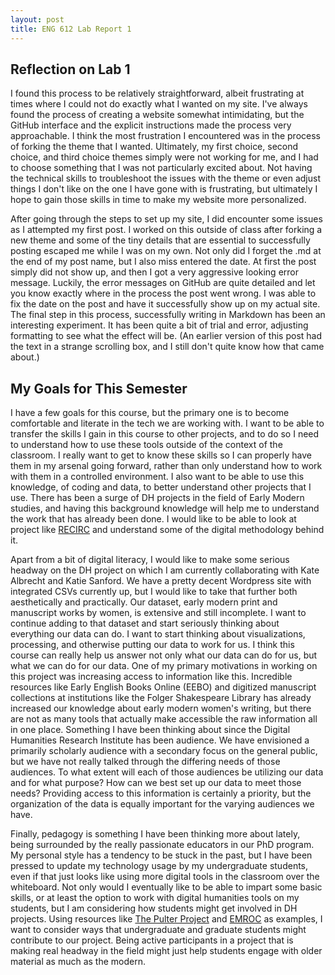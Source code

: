 ```yaml
---
layout: post
title: ENG 612 Lab Report 1
---
```


## Reflection on Lab 1

I found this process to be relatively straightforward, albeit frustrating at times where I could not do exactly what I wanted on my site. 
I've always found the process of creating a website somewhat intimidating, but the GitHub interface and the explicit instructions made the 
process very approachable. I think the most frustration I encountered was in the process of forking the theme that I wanted. Ultimately, my
first choice, second choice, and third choice themes simply were not working for me, and I had to choose something that I was not particularly
excited about. Not having the technical skills to troubleshoot the issues with the theme or even adjust things I don't like on the one I
have gone with is frustrating, but ultimately I hope to gain those skills in time to make my website more personalized. 

After going through the steps to set up my site, I did encounter some issues as I attempted my first post. I worked on this outside of class
after forking a new theme and some of the tiny details that are essential to successfully posting escaped me while I was on my own. Not only did 
I forget the .md at the end of my post name, but I also miss entered the date. At first the post simply did not show up, and then I got a very 
aggressive looking error message. Luckily, the error messages on GitHub are quite detailed and let you know exactly where in the process the post 
went wrong. I was able to fix the date on the post and have it successfully show up on my actual site. The final step in this process, successfully
writing in Markdown has been an interesting experiment. It has been quite a bit of trial and error, adjusting formatting to see what the effect will be.
(An earlier version of this post had the text in a strange scrolling box, and I still don't quite know how that came about.)

## My Goals for This Semester

I have a few goals for this course, but the primary one is to become comfortable and literate in the tech we are working with. I want to be
able to transfer the skills I gain in this course to other projects, and to do so I need to understand how to use these tools outside of the
context of the classroom. I really want to get to know these skills so I can properly have them in my arsenal going forward, rather than 
only understand how to work with them in a controlled environment. I also want to be able to use this knowledge, of coding and data, to better
understand other projects that I use. There has been a surge of DH projects in the field of Early Modern studies, and having this background 
knowledge will help me to understand the work that has already been done. I would like to be able to look at project like [RECIRC](https://recirc.nuigalway.ie/)
and understand some of the digital methodology behind it.

Apart from a bit of digital literacy, I would like to make some serious headway on the DH project on which I am currently collaborating with Kate Albrecht
and Katie Sanford. We have a pretty decent Wordpress site with integrated CSVs currently up, but I would like to take that further both aesthetically and 
practically. Our dataset, early modern print and manuscript works by women, is extensive and still incomplete. I want to continue adding to that dataset
and start seriously thinking about everything our data can do. I want to start thinking about visualizations, processing, and otherwise putting our
data to work for us. I think this course can really help us answer not only what our data can do for us, but what we can do for our data. One of my primary
motivations in working on this project was increasing access to information like this. Incredible resources like Early English Books Online (EEBO) and digitized
manuscript collections at institutions like the Folger Shakespeare Library has already increased our knowledge about early modern women's writing, but there
are not as many tools that actually make accessible the raw information all in one place. Something I have been thinking about since the Digital Humanities
Research Institute has been audience. We have envisioned a primarily scholarly audience with a secondary focus on the general public, but we have not really
talked through the differing needs of those audiences. To what extent will each of those audiences be utilizing our data and for what purpose? How can we best
set up our data to meet those needs? Providing access to this information is certainly a priority, but the organization of the data is equally important for
the varying audiences we have.

Finally, pedagogy is something I have been thinking more about lately, being surrounded by the really passionate educators in our PhD program. My personal
style has a tendency to be stuck in the past, but I have been pressed to update my technology usage by my undergraduate students, even if that just looks
like using more digital tools in the classroom over the whiteboard. Not only would I eventually like to be able to impart some basic skills, or at least the
option to work with digital humanities tools on my students, but I am considering how students might get involved in DH projects. Using resources like 
[The Pulter Project](https://pulterproject.northwestern.edu/) and [EMROC](https://emroc.hypotheses.org/) as examples, I want to consider ways that undergraduate 
and graduate students might contribute to our project. Being active participants in a project that is making real headway in the field might just help students 
engage with older material as much as the modern.
